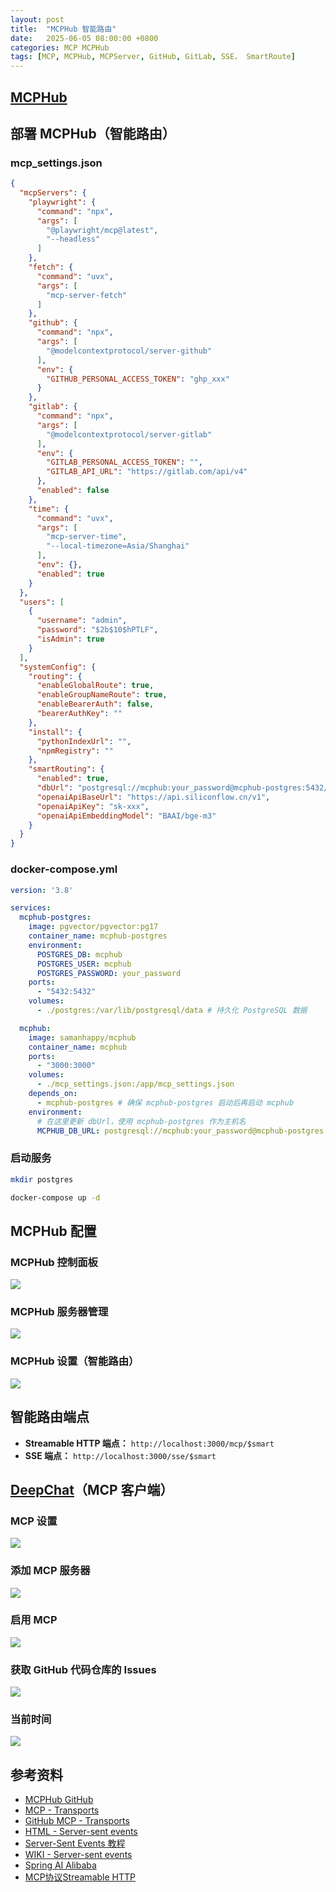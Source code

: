 ```yaml
---
layout: post
title:  "MCPHub 智能路由"
date:   2025-06-05 08:00:00 +0800
categories: MCP MCPHub
tags: [MCP, MCPHub, MCPServer, GitHub, GitLab, SSE， SmartRoute]
---
```


## [MCPHub](https://github.com/samanhappy/mcphub)


## 部署 MCPHub（智能路由）

### mcp_settings.json

```json
{
  "mcpServers": {
    "playwright": {
      "command": "npx",
      "args": [
        "@playwright/mcp@latest",
        "--headless"
      ]
    },
    "fetch": {
      "command": "uvx",
      "args": [
        "mcp-server-fetch"
      ]
    },
    "github": {
      "command": "npx",
      "args": [
        "@modelcontextprotocol/server-github"
      ],
      "env": {
        "GITHUB_PERSONAL_ACCESS_TOKEN": "ghp_xxx"
      }
    },
    "gitlab": {
      "command": "npx",
      "args": [
        "@modelcontextprotocol/server-gitlab"
      ],
      "env": {
        "GITLAB_PERSONAL_ACCESS_TOKEN": "",
        "GITLAB_API_URL": "https://gitlab.com/api/v4"
      },
      "enabled": false
    },
    "time": {
      "command": "uvx",
      "args": [
        "mcp-server-time",
        "--local-timezone=Asia/Shanghai"
      ],
      "env": {},
      "enabled": true
    }
  },
  "users": [
    {
      "username": "admin",
      "password": "$2b$10$hPTLF",
      "isAdmin": true
    }
  ],
  "systemConfig": {
    "routing": {
      "enableGlobalRoute": true,
      "enableGroupNameRoute": true,
      "enableBearerAuth": false,
      "bearerAuthKey": ""
    },
    "install": {
      "pythonIndexUrl": "",
      "npmRegistry": ""
    },
    "smartRouting": {
      "enabled": true,
      "dbUrl": "postgresql://mcphub:your_password@mcphub-postgres:5432/mcphub",
      "openaiApiBaseUrl": "https://api.siliconflow.cn/v1",
      "openaiApiKey": "sk-xxx",
      "openaiApiEmbeddingModel": "BAAI/bge-m3"
    }
  }
}
```

### docker-compose.yml

```yaml
version: '3.8'

services:
  mcphub-postgres:
    image: pgvector/pgvector:pg17
    container_name: mcphub-postgres
    environment:
      POSTGRES_DB: mcphub
      POSTGRES_USER: mcphub
      POSTGRES_PASSWORD: your_password
    ports:
      - "5432:5432"
    volumes:
      - ./postgres:/var/lib/postgresql/data # 持久化 PostgreSQL 数据

  mcphub:
    image: samanhappy/mcphub
    container_name: mcphub
    ports:
      - "3000:3000"
    volumes:
      - ./mcp_settings.json:/app/mcp_settings.json
    depends_on:
      - mcphub-postgres # 确保 mcphub-postgres 启动后再启动 mcphub
    environment:
      # 在这里更新 dbUrl，使用 mcphub-postgres 作为主机名
      MCPHUB_DB_URL: postgresql://mcphub:your_password@mcphub-postgres:5432/mcphub
```

### 启动服务

```bash
mkdir postgres
```

```bash
docker-compose up -d
```


## MCPHub 配置

### MCPHub 控制面板

![](/images/2025/MCPHubSmart/MCPHub-Dashboard.png)

### MCPHub 服务器管理

![](/images/2025/MCPHubSmart/MCPHub-Servers.png)

### MCPHub 设置（智能路由）

![](/images/2025/MCPHubSmart/MCPHub-Settings-SmartRoute.png)


## 智能路由端点
- **Streamable HTTP 端点：** `http://localhost:3000/mcp/$smart`
- **SSE 端点：** `http://localhost:3000/sse/$smart`


## [DeepChat](https://github.com/ThinkInAIXYZ/deepchat)（MCP 客户端）

### MCP 设置

![](/images/2025/MCPHubSmart/DeepChat-MCPSettings.png)

### 添加 MCP 服务器

![](/images/2025/MCPHubSmart/DeepChat-MCPSettings-AddServer.png)

### 启用 MCP

![](/images/2025/MCPHubSmart/DeepChat-MCPEnable.png)

### 获取 GitHub 代码仓库的 Issues

![](/images/2025/MCPHubSmart/SmartRoute-GitHub.png)

### 当前时间

![](/images/2025/MCPHubSmart/SmartRoute-CurrentTime.png)


## 参考资料
- [MCPHub GitHub](https://github.com/samanhappy/mcphub)
- [MCP - Transports](https://modelcontextprotocol.io/docs/concepts/transports)
- [GitHub MCP - Transports](https://github.com/modelcontextprotocol/modelcontextprotocol/blob/main/docs/specification/2025-03-26/basic/transports.mdx)
- [HTML - Server-sent events](https://html.spec.whatwg.org/multipage/server-sent-events.html)
- [Server-Sent Events 教程](https://www.ruanyifeng.com/blog/2017/05/server-sent_events.html)
- [WIKI - Server-sent events](https://en.wikipedia.org/wiki/Server-sent_events)
- [Spring AI Alibaba](https://java2ai.com/)
- [MCP协议Streamable HTTP](https://www.cnblogs.com/xiao987334176/p/18845151)
